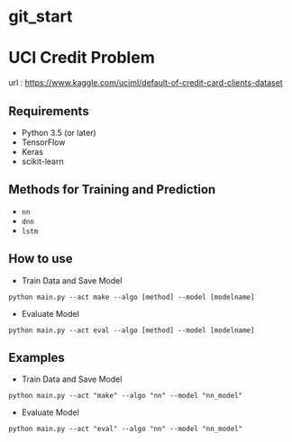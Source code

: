 # git_start

# UCI Credit Problem
url : https://www.kaggle.com/uciml/default-of-credit-card-clients-dataset
## Requirements
* Python 3.5 (or later)
* TensorFlow
* Keras
* scikit-learn
## Methods for Training and Prediction
* ```nn```
* ```dnn```
* ```lstm```
## How to use
* Train Data and Save Model
```shell
python main.py --act make --algo [method] --model [modelname]
```
* Evaluate Model
```shell
python main.py --act eval --algo [method] --model [modelname]
```
## Examples
* Train Data and Save Model
```shell
python main.py --act "make" --algo "nn" --model "nn_model"
```
* Evaluate Model
```shell
python main.py --act "eval" --algo "nn" --model "nn_model"
